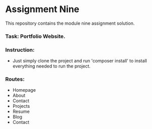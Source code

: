 # Assignment Nine

This repository contains the module nine assignment solution.

### Task: Portfolio Website.

### Instruction:

- Just simply clone the project and run 'composer install' to install everything needed to run the project.

### Routes:

- Homepage
- About
- Contact
- Projects
- Resume
- Blog
- Contact
 

